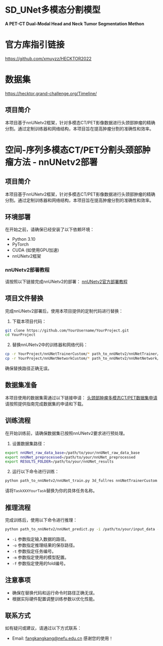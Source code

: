# SD_UNet多模态分割模型

**A PET-CT Dual-Modal Head and Neck Tumor Segmentation Methon**

# 官方库指引链接
https://github.com/xmuyzz/HECKTOR2022

# 数据集
https://hecktor.grand-challenge.org/Timeline/

## 项目简介
本项目基于nnUNetv2框架，针对多模态CT/PET影像数据进行头颈部肿瘤的精确分割。通过定制训练器和网络结构，本项目旨在提高肿瘤分割的准确性和效率。



# 空间-序列多模态CT/PET分割头颈部肿瘤方法 - nnUNetv2部署
## 项目简介
本项目基于nnUNetv2框架，针对多模态CT/PET影像数据进行头颈部肿瘤的精确分割。通过定制训练器和网络结构，本项目旨在提高肿瘤分割的准确性和效率。
## 环境部署
在开始之前，请确保已经安装了以下依赖环境：
- Python 3.10
- PyTorch
- CUDA (如使用GPU加速)
- nnUNetv2框架
### nnUNetv2部署教程
请按照以下链接完成nnUNetv2的部署：
[nnUNetv2官方部署教程](https://github.com/MIC-DKFZ/nnUNetv2/blob/master/SETUP.md)
## 项目文件替换
完成nnUNetv2部署后，使用本项目提供的定制代码进行替换：
1. 下载本项目代码：
```bash
git clone https://github.com/YourUsername/YourProject.git
cd YourProject
```
2. 替换nnUNetv2中的训练器和网络代码：
```bash
cp -r YourProject/nnUNetTrainerCustom/* path_to_nnUNetv2/nnUNetTrainer/
cp -r YourProject/nnUNetNetworkCustom/* path_to_nnUNetv2/nnUNetNetwork/
```
确保替换路径正确无误。
## 数据集准备
本项目使用的数据集需通过以下链接申请：
[头颈部肿瘤多模态CT/PET数据集申请](https://example.com/dataset_application)
请按照提供指南完成数据集的申请和下载。
## 训练流程
在开始训练前，请确保数据集已按照nnUNetv2要求进行预处理。
1. 设置数据集路径：
```bash
export nnUNet_raw_data_base=/path/to/your/nnUNet_raw_data_base
export nnUNet_preprocessed=/path/to/your/nnUNet_preprocessed
export RESULTS_FOLDER=/path/to/your/nnUNet_results
```
2. 运行以下命令进行训练：
```bash
python path_to_nnUNetv2/nnUNet_train.py 3d_fullres nnUNetTrainerCustom TaskXXXYourTask 0
```
请将`TaskXXXYourTask`替换为你的具体任务名称。
## 推理流程
完成训练后，使用以下命令进行推理：
```bash
python path_to_nnUNetv2/nnUNet_predict.py -i /path/to/your/input_data -o /path/to/your/output_data -t 3 -m 3d_fullres -f 0
```
- `-i` 参数指定输入数据的路径。
- `-o` 参数指定推理结果的保存路径。
- `-t` 参数指定任务编号。
- `-m` 参数指定使用的模型配置。
- `-f` 参数指定使用的fold编号。
## 注意事项
- 确保在替换代码和运行命令时路径正确无误。
- 根据实际硬件配置调整训练参数以优化性能。
## 联系方式
如有疑问或建议，请通过以下方式联系：
- Email: fangkangkang@nefu.edu.cn
感谢您的使用！
